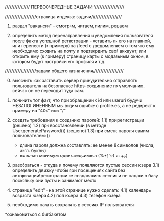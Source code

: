 

//////////////// ПЕРВООЧЕРЕДНЫЕ ЗАДАЧИ ////////////////////



////////////////////страница индекса: задачи////////////////////

1) раздел "вакансии" - смотрим, читаем, пилим, решаем

2) определить метод перенаправления и уведомления пользователя после факта
    успешной регистрации - оставить ли его на главной, или перенести (к примеру)
    на /feed с уведомлением о том что ему необходимо сходить на почту и подтвердить
    свой аккаунт;
    или открыть ему (к примеру) страницу карты с модальным окном, в котором будут
    настройки его профиля и т.д.



////////////////////задачи общего назначения////////////////////

00)  выяснить как заставить сервер принудительно отправлять пользователя на
     безопасное https-соединение по умолчанию. сейчас он не переходит туда сам.
     
01)  починить тот факт, что при обращении к id или useruri будучи НЕЗАЛОГИНЕННЫМ
     мы видим ошибку c profile.ejs, а не редирект к примеру на "404" или "/"

1)   создать требования к созданию паролей:
     1.1) при регистрации                                       (решено)
     1.2) при восстановлении (в методе User.generatePassword()) (решено)
     1.3) при смене пароля самим пользователем:                 ()
    
     - длина пароля должна составлять: не менее 8 символов (числа, англ. буквы)
     - включая минимум один спецсимвол (%*]`~) и т.д.)

3)   разобраться - откуда и почему появляются пустые сессии юзера
3.1) определить движку чтобы при посещениях сайта без авторизации\регистрации не
     создавались сессии и не падали в базу поскольку они пусты и занимают место
    
4)   страница "edit" - на этой странице нужно сделать:
4.1) календарь возраста юзера
4.2) пол юзера
4.3) телефон юзера

5) необходимо начать сохранять в сессиях IP пользователя
    

*ознакомиться с битбакетом
